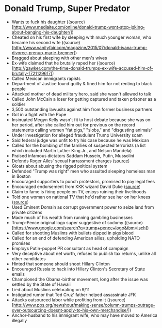 # Donald Trump, Super Predator

- Wants to fuck his daughter ((source)[http://www.mediaite.com/online/donald-trump-wont-stop-joking-about-banging-his-daughter/])
- Cheated on his first wife by sleeping with much younger woman, who became his second wife ((source)[http://www.vanityfair.com/magazine/2015/07/donald-ivana-trump-divorce-prenup-marie-brenner])
- Bragged about sleeping with other men's wives
- Ex-wife claimed that he brutally raped her ((source)[http://gawker.com/the-time-donald-trumps-ex-wife-accused-him-of-brutally-1721129617])
- Called Mexican immigrants rapists
- Department of Justice found guilty & fined him for not renting to black people
- Attacked mother of dead military hero, said she wasn't allowed to talk
- Called John McCain a loser for getting captured and taken prisoner as a soldier
- 3,500 outstanding lawusits against him from former business partners
- Got in a fight with the Pope
- Insinuated Megyn Kelly wasn't fit to host debate because she was on her period, after she called him out for previous on the record statements calling women "fat pigs," "slobs," and "disgusting animals"
- Under investigation for alleged fraudulent Trump University scam
- Said federal judge was unfit to try his case because he was Mexican
- Called for the bombing of the families of suspected terrorists (a list which included Martin Luther King Jr., and Nelson Mandela)
- Praised infamous dictators Saddam Hussein, Putin, Mussolini
- Defends Roger Ailes' sexual harrassment charges ([source](http://www.thedailybeast.com/articles/2016/07/24/trump-s-indefensible-defense-of-roger-ailes-sexual-harassment.html))
- Gloats about abusing the rigged poltical system
- Defended "Trump was right" men who assulted sleeping homeless man in Boston
- Encouraged supporters to punch protestors, promised to pay legal fees
- Encouraged endorsement from KKK wizard David Duke ([source](http://www.factcheck.org/2016/03/trumps-david-duke-amnesia/))
- Claim to fame is firing people on TV, enjoys ruining their livelihoods
- Told one woman on national TV that he'd rather see her on her knees ([source](https://www.youtube.com/watch?v=urReg9O6MwA))
- Used Eminent Domain as corrupt government power to seize land from private citizens
- Made much of his wealth from running gambling businesses
- Trump-Pence original logo super suggestive of sodomy ((source)[https://www.google.com/search?q=trump+pence+logo&tbm=isch])
- Called for shooting Muslims with bullets dipped in pigs blood
- Called for an end of defending American allies, upholding NATO promises
- Employs Putin-puppet PR consultant as head of campaign
- Very deceptive about net worth, refuses to publish tax returns, unlike all other candidates
- Hinted that someone should shoot Hillary Clinton
- Encouraged Russia to hack into Hillary Clinton's Secretary of State emails
- Championed the Obama-birther movement, long after the issue was settled by the State of Hawaii
- Lied about Muslims celebrating on 9/11
- Instigated rumor that Ted Cruz' father helped assassinate JFK
- Attacks outsourced labor while profiting from it ((source)[http://www.pbs.org/newshour/making-sense/column-trumps-outrage-over-outsourcing-doesnt-apply-to-his-own-merchandise/])
- Anchor-husband to his immigrant wife, who may have moved to America illegally
